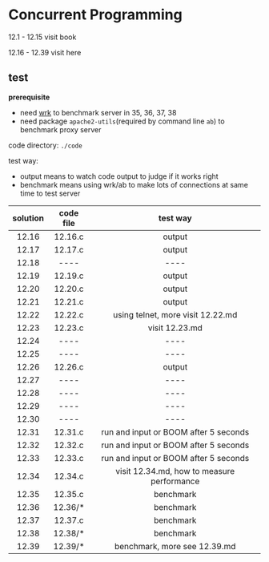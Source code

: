 # Concurrent Programming

12.1 - 12.15 visit book

12.16 - 12.39 visit here

## test

**prerequisite**
- need [wrk](https://github.com/wg/wrk) to benchmark server in 35, 36, 37, 38
- need package `apache2-utils`(required by command line `ab`) to benchmark
    proxy server

code directory: `./code`

test way:
- output means to watch code output to judge if it works right
- benchmark means using wrk/ab to make lots of connections at same time to test
    server

|solution|code file|test way|
|:------:|:-------:|:------:|
|12.16|12.16.c|output|
|12.17|12.17.c|output|
|12.18|----|----|
|12.19|12.19.c|output|
|12.20|12.20.c|output|
|12.21|12.21.c|output|
|12.22|12.22.c|using telnet, more visit 12.22.md|
|12.23|12.23.c|visit 12.23.md|
|12.24|----|----|
|12.25|----|----|
|12.26|12.26.c|output|
|12.27|----|----|
|12.28|----|----|
|12.29|----|----|
|12.30|----|----|
|12.31|12.31.c|run and input or BOOM after 5 seconds|
|12.32|12.32.c|run and input or BOOM after 5 seconds|
|12.33|12.33.c|run and input or BOOM after 5 seconds|
|12.34|12.34.c|visit 12.34.md, how to measure performance|
|12.35|12.35.c|benchmark|
|12.36|12.36/*|benchmark|
|12.37|12.37.c|benchmark|
|12.38|12.38/*|benchmark|
|12.39|12.39/*|benchmark, more see 12.39.md|
